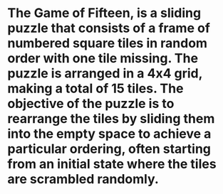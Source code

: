 #  The Game of Fifteen, is a sliding puzzle that consists of a frame of numbered square tiles in random order with one tile missing. The puzzle is arranged in a 4x4 grid, making a total of 15 tiles. The objective of the puzzle is to rearrange the tiles by sliding them into the empty space to achieve a particular ordering, often starting from an initial state where the tiles are scrambled randomly.

